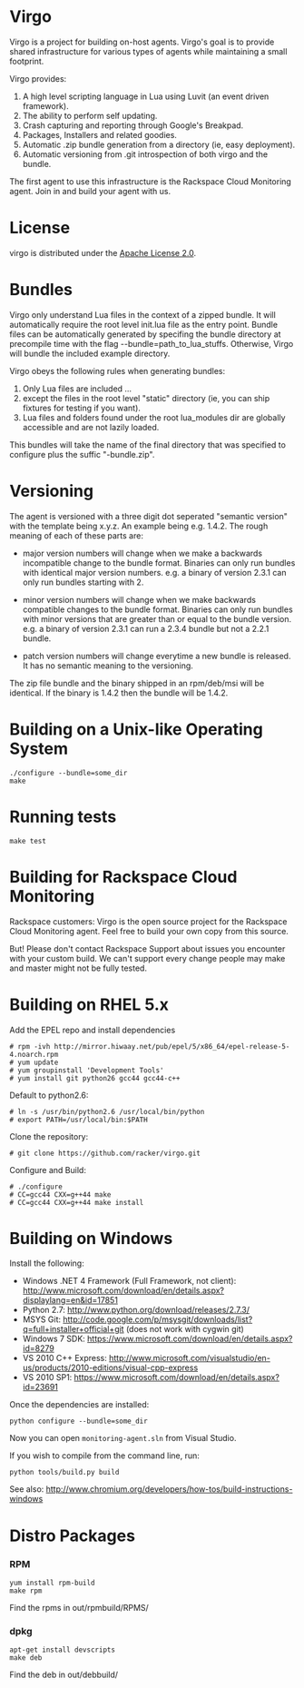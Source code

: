Virgo
=====

Virgo is a project for building on-host agents. Virgo's goal is to provide shared infrastructure for various types of agents while maintaining a small footprint.

Virgo provides:

1. A high level scripting language in Lua using Luvit (an event driven framework).
2. The ability to perform self updating.
3. Crash capturing and reporting through Google's Breakpad.
4. Packages, Installers and related goodies.
5. Automatic .zip bundle generation from a directory (ie, easy deployment).
6. Automatic versioning from .git introspection of both virgo and the bundle.

The first agent to use this infrastructure is the Rackspace Cloud Monitoring agent.  Join in and build your agent with us.

License
=======

virgo is distributed under the [Apache License 2.0][apache].

[apache]: http://www.apache.org/licenses/LICENSE-2.0.html


Bundles
=======

Virgo only understand Lua files in the context of a zipped bundle.  It will automatically require the root level
init.lua file as the entry point.  Bundle files can be automatically generated by specifing the bundle directory at precompile time with the flag --bundle=path_to_lua_stuffs.
Otherwise, Virgo will bundle the included example directory.

Virgo obeys the following rules when generating bundles:

1. Only Lua files are included ...
2. except the files in the root level "static" directory (ie, you can ship fixtures for testing if you want).
3. Lua files and folders found under the root lua_modules dir are globally accessible and are not lazily loaded.

This bundles will take the name of the final directory that was specified to configure plus the suffic "-bundle.zip".

Versioning
==========

The agent is versioned with a three digit dot seperated "semantic
version" with the template being x.y.z. An example being e.g. 1.4.2. The
rough meaning of each of these parts are:

- major version numbers will change when we make a backwards
  incompatible change to the bundle format. Binaries can only run
  bundles with identical major version numbers. e.g. a binary of version
  2.3.1 can only run bundles starting with 2.

- minor version numbers will change when we make backwards compatible
  changes to the bundle format. Binaries can only run bundles with minor
  versions that are greater than or equal to the bundle version. e.g. a
  binary of version 2.3.1 can run a 2.3.4 bundle but not a 2.2.1 bundle.

- patch version numbers will change everytime a new bundle is released.
  It has no semantic meaning to the versioning.

The zip file bundle and the binary shipped in an rpm/deb/msi will be
identical. If the binary is 1.4.2 then the bundle will be 1.4.2.

Building on a Unix-like Operating System
========================================

    ./configure --bundle=some_dir
    make

Running tests
=============

    make test

Building for Rackspace Cloud Monitoring
=======================================

Rackspace customers: Virgo is the open source project for the Rackspace
Cloud Monitoring agent. Feel free to build your own copy from this
source.

But! Please don't contact Rackspace Support about issues you encounter
with your custom build. We can't support every change people may make
and master might not be fully tested.

Building on RHEL 5.x
====================

Add the EPEL repo and install dependencies

    # rpm -ivh http://mirror.hiwaay.net/pub/epel/5/x86_64/epel-release-5-4.noarch.rpm
    # yum update
    # yum groupinstall 'Development Tools'
    # yum install git python26 gcc44 gcc44-c++

Default to python2.6:

    # ln -s /usr/bin/python2.6 /usr/local/bin/python
    # export PATH=/usr/local/bin:$PATH

Clone the repository:

    # git clone https://github.com/racker/virgo.git

Configure and Build:

    # ./configure
    # CC=gcc44 CXX=g++44 make
    # CC=gcc44 CXX=g++44 make install

Building on Windows
====================

Install the following:

* Windows .NET 4 Framework (Full Framework, not client): http://www.microsoft.com/download/en/details.aspx?displaylang=en&id=17851
* Python 2.7: http://www.python.org/download/releases/2.7.3/
* MSYS Git: http://code.google.com/p/msysgit/downloads/list?q=full+installer+official+git (does not work with cygwin git)
* Windows 7 SDK: https://www.microsoft.com/download/en/details.aspx?id=8279
* VS 2010 C++ Express: http://www.microsoft.com/visualstudio/en-us/products/2010-editions/visual-cpp-express
* VS 2010 SP1: https://www.microsoft.com/download/en/details.aspx?id=23691

Once the dependencies are installed:

    python configure --bundle=some_dir

Now you can open `monitoring-agent.sln` from Visual Studio.

If you wish to compile from the command line, run:

    python tools/build.py build

See also: http://www.chromium.org/developers/how-tos/build-instructions-windows

Distro Packages
===============

### RPM

    yum install rpm-build
    make rpm

Find the rpms in out/rpmbuild/RPMS/

### dpkg

    apt-get install devscripts
    make deb

Find the deb in out/debbuild/
